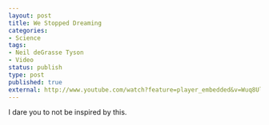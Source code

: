 ```yaml
---
layout: post
title: We Stopped Dreaming
categories:
- Science
tags:
- Neil deGrasse Tyson
- Video
status: publish
type: post
published: true
external: http://www.youtube.com/watch?feature=player_embedded&v=Wuq8Ula94Ag
---
```


I dare you to not be inspired by this.
